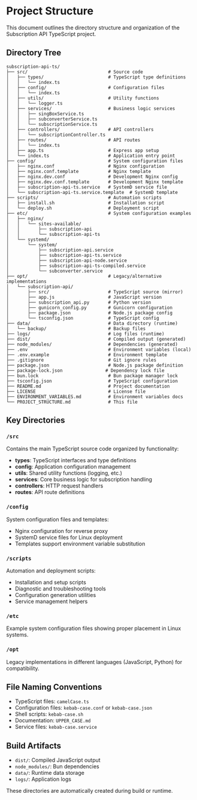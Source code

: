 # Project Structure

This document outlines the directory structure and organization of the Subscription API TypeScript project.

## Directory Tree

```
subscription-api-ts/
├── src/                              # Source code
│   ├── types/                        # TypeScript type definitions
│   │   └── index.ts
│   ├── config/                       # Configuration files
│   │   └── index.ts
│   ├── utils/                        # Utility functions
│   │   └── logger.ts
│   ├── services/                     # Business logic services
│   │   ├── singBoxService.ts
│   │   ├── subconverterService.ts
│   │   └── subscriptionService.ts
│   ├── controllers/                  # API controllers
│   │   └── subscriptionController.ts
│   ├── routes/                       # API routes
│   │   └── index.ts
│   ├── app.ts                        # Express app setup
│   └── index.ts                      # Application entry point
├── config/                           # System configuration files
│   ├── nginx.conf                    # Nginx configuration
│   ├── nginx.conf.template           # Nginx template
│   ├── nginx.dev.conf                # Development Nginx config
│   ├── nginx.dev.conf.template       # Development Nginx template
│   ├── subscription-api-ts.service   # SystemD service file
│   └── subscription-api-ts.service.template  # SystemD template
├── scripts/                          # Automation scripts
│   ├── install.sh                    # Installation script
│   └── deploy.sh                     # Deployment script
├── etc/                              # System configuration examples
│   ├── nginx/
│   │   └── sites-available/
│   │       ├── subscription-api
│   │       └── subscription-api-ts
│   └── systemd/
│       └── system/
│           ├── subscription-api.service
│           ├── subscription-api-ts.service
│           ├── subscription-api-node.service
│           ├── subscription-api-ts-compiled.service
│           └── subconverter.service
├── opt/                              # Legacy/alternative implementations
│   └── subscription-api/
│       ├── src/                      # TypeScript source (mirror)
│       ├── app.js                    # JavaScript version
│       ├── subscription_api.py       # Python version
│       ├── gunicorn_config.py        # Gunicorn configuration
│       ├── package.json              # Node.js package config
│       └── tsconfig.json             # TypeScript config
├── data/                             # Data directory (runtime)
│   └── backup/                       # Backup files
├── logs/                             # Log files (runtime)
├── dist/                             # Compiled output (generated)
├── node_modules/                     # Dependencies (generated)
├── .env                              # Environment variables (local)
├── .env.example                      # Environment template
├── .gitignore                        # Git ignore rules
├── package.json                      # Node.js package definition
├── package-lock.json                # Dependency lock file
├── bun.lock                          # Bun package manager lock
├── tsconfig.json                     # TypeScript configuration
├── README.md                         # Project documentation
├── LICENSE                           # License file
├── ENVIRONMENT_VARIABLES.md          # Environment variables docs
└── PROJECT_STRUCTURE.md              # This file
```

## Key Directories

### `/src`
Contains the main TypeScript source code organized by functionality:
- **types**: TypeScript interfaces and type definitions
- **config**: Application configuration management
- **utils**: Shared utility functions (logging, etc.)
- **services**: Core business logic for subscription handling
- **controllers**: HTTP request handlers
- **routes**: API route definitions

### `/config`
System configuration files and templates:
- Nginx configuration for reverse proxy
- SystemD service files for Linux deployment
- Templates support environment variable substitution

### `/scripts`
Automation and deployment scripts:
- Installation and setup scripts
- Diagnostic and troubleshooting tools
- Configuration generation utilities
- Service management helpers

### `/etc`
Example system configuration files showing proper placement in Linux systems.

### `/opt`
Legacy implementations in different languages (JavaScript, Python) for compatibility.

## File Naming Conventions

- TypeScript files: `camelCase.ts`
- Configuration files: `kebab-case.conf` or `kebab-case.json`
- Shell scripts: `kebab-case.sh`
- Documentation: `UPPER_CASE.md`
- Service files: `kebab-case.service`

## Build Artifacts

- `dist/`: Compiled JavaScript output
- `node_modules/`: Bun dependencies
- `data/`: Runtime data storage
- `logs/`: Application logs

These directories are automatically created during build or runtime.